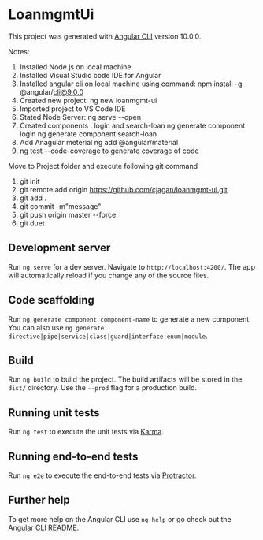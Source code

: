 # LoanmgmtUi

This project was generated with [Angular CLI](https://github.com/angular/angular-cli) version 10.0.0.

Notes:
1. Installed Node.js on local machine
2. Installed Visual Studio code IDE for Angular
3. Installed angular cli on local machine using command:
    npm install -g @angular/cli@9.0.0
4. Created new project: ng new loanmgmt-ui
5. Imported project to VS Code IDE
6. Stated Node Server: ng serve --open
7. Created components : login and search-loan
   ng generate component login
   ng generate component search-loan
8. Add Anagular meterial 
    ng add @angular/material
9. ng test --code-coverage to generate coverage of code


Move to Project folder and execute following git command
1. git init
2. git remote add origin https://github.com/cjagan/loanmgmt-ui.git
3. git add .
4. git commit -m"message"
5. git push origin master --force
6. git duet

## Development server

Run `ng serve` for a dev server. Navigate to `http://localhost:4200/`. The app will automatically reload if you change any of the source files.

## Code scaffolding

Run `ng generate component component-name` to generate a new component. You can also use `ng generate directive|pipe|service|class|guard|interface|enum|module`.

## Build

Run `ng build` to build the project. The build artifacts will be stored in the `dist/` directory. Use the `--prod` flag for a production build.

## Running unit tests

Run `ng test` to execute the unit tests via [Karma](https://karma-runner.github.io).

## Running end-to-end tests

Run `ng e2e` to execute the end-to-end tests via [Protractor](http://www.protractortest.org/).

## Further help

To get more help on the Angular CLI use `ng help` or go check out the [Angular CLI README](https://github.com/angular/angular-cli/blob/master/README.md).
